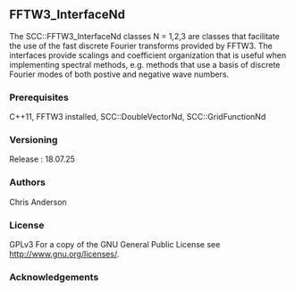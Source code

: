 ## FFTW3_InterfaceNd


The SCC::FFTW3_InterfaceNd classes N = 1,2,3 are classes that facilitate the use of the fast discrete Fourier transforms provided by FFTW3. The interfaces provide scalings and coefficient organization that is useful when implementing spectral methods, e.g. methods that use a basis of discrete Fourier modes of both postive and negative wave numbers.

### Prerequisites
C++11, FFTW3 installed, SCC::DoubleVectorNd, SCC::GridFunctionNd
### Versioning
Release : 18.07.25
### Authors
Chris Anderson
### License
GPLv3  For a copy of the GNU General Public License see <http://www.gnu.org/licenses/>.
### Acknowledgements






